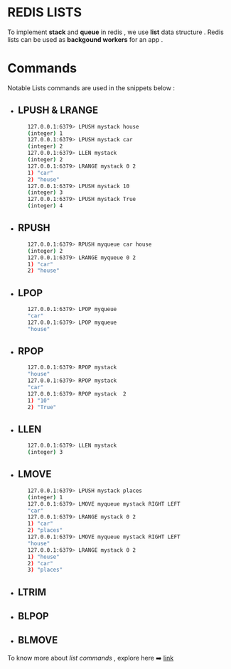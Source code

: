 # REDIS LISTS

To implement **stack** and **queue** in redis , we use **list** data structure . Redis lists can be used as **backgound workers**
for an app .

# Commands
Notable Lists commands are used in the snippets below :

- ## LPUSH & LRANGE

  ```bash
     127.0.0.1:6379> LPUSH mystack house
     (integer) 1
     127.0.0.1:6379> LPUSH mystack car
     (integer) 2
     127.0.0.1:6379> LLEN mystack
     (integer) 2
     127.0.0.1:6379> LRANGE mystack 0 2
     1) "car"
     2) "house"
     127.0.0.1:6379> LPUSH mystack 10
     (integer) 3
     127.0.0.1:6379> LPUSH mystack True
     (integer) 4
  ```
  
- ## RPUSH

  ```bash
     127.0.0.1:6379> RPUSH myqueue car house
     (integer) 2
     127.0.0.1:6379> LRANGE myqueue 0 2
     1) "car"
     2) "house"
  ```
- ## LPOP

  ```bash
     127.0.0.1:6379> LPOP myqueue
     "car"
     127.0.0.1:6379> LPOP myqueue
     "house"
  ```
- ## RPOP

  ```bash
     127.0.0.1:6379> RPOP mystack
     "house"
     127.0.0.1:6379> RPOP mystack
     "car"
     127.0.0.1:6379> RPOP mystack  2
     1) "10"
     2) "True"
  ```
- ## LLEN
  
  ```bash
     127.0.0.1:6379> LLEN mystack
     (integer) 3
  ```
- ## LMOVE

  ```bash
     127.0.0.1:6379> LPUSH mystack places
     (integer) 1
     127.0.0.1:6379> LMOVE myqueue mystack RIGHT LEFT
     "car"
     127.0.0.1:6379> LRANGE mystack 0 2
     1) "car"
     2) "places"
     127.0.0.1:6379> LMOVE myqueue mystack RIGHT LEFT
     "house"
     127.0.0.1:6379> LRANGE mystack 0 2
     1) "house"
     2) "car"
     3) "places"
  ```
- ## LTRIM
- ## BLPOP
- ## BLMOVE

To know more about _list commands_ , explore here ➡️ [link](https://redis.io/docs/latest/commands/?group=list)
